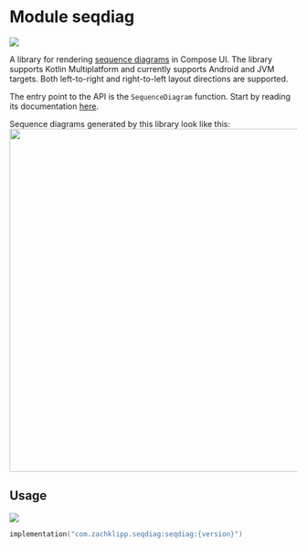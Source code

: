 # Module seqdiag

<a href="https://github.com/zach-klippenstein/compose-seqdiag/actions/workflows/ci.yml">
<img src="https://github.com/zach-klippenstein/compose-seqdiag/actions/workflows/ci.yml/badge.svg?branch=main">
</a>

A library for rendering [sequence diagrams](https://en.wikipedia.org/wiki/Sequence_diagram) in
Compose UI. The library supports Kotlin Multiplatform and currently supports Android and JVM
targets. Both left-to-right and right-to-left layout directions are supported.

The entry point to the API is the `SequenceDiagram` function. Start by reading its documentation
<a href="seqdiag/com.zachklipp.seqdiag/-sequence-diagram.html">here</a>.

Sequence diagrams generated by this library look like this:
<img src="https://github.com/zach-klippenstein/compose-seqdiag/raw/main/.assets/sample-diagram.png" width="600">

## Usage

<a href="https://search.maven.org/search?q=g:%22com.zachklipp.seqdiag%22">
<img src="https://img.shields.io/maven-central/v/com.zachklipp.seqdiag/seqdiag.svg?label=Maven%20Central">
</a>

```kotlin
implementation("com.zachklipp.seqdiag:seqdiag:{version}")
```